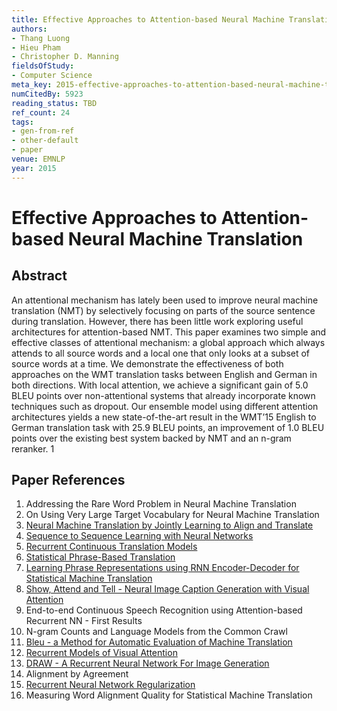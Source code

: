 ```yaml
---
title: Effective Approaches to Attention-based Neural Machine Translation
authors:
- Thang Luong
- Hieu Pham
- Christopher D. Manning
fieldsOfStudy:
- Computer Science
meta_key: 2015-effective-approaches-to-attention-based-neural-machine-translation
numCitedBy: 5923
reading_status: TBD
ref_count: 24
tags:
- gen-from-ref
- other-default
- paper
venue: EMNLP
year: 2015
---
```


# Effective Approaches to Attention-based Neural Machine Translation

## Abstract

An attentional mechanism has lately been used to improve neural machine translation (NMT) by selectively focusing on parts of the source sentence during translation. However, there has been little work exploring useful architectures for attention-based NMT. This paper examines two simple and effective classes of attentional mechanism: a global approach which always attends to all source words and a local one that only looks at a subset of source words at a time. We demonstrate the effectiveness of both approaches on the WMT translation tasks between English and German in both directions. With local attention, we achieve a significant gain of 5.0 BLEU points over non-attentional systems that already incorporate known techniques such as dropout. Our ensemble model using different attention architectures yields a new state-of-the-art result in the WMT’15 English to German translation task with 25.9 BLEU points, an improvement of 1.0 BLEU points over the existing best system backed by NMT and an n-gram reranker. 1

## Paper References

1. Addressing the Rare Word Problem in Neural Machine Translation
2. On Using Very Large Target Vocabulary for Neural Machine Translation
3. [Neural Machine Translation by Jointly Learning to Align and Translate](2015-neural-machine-translation-by-jointly-learning-to-align-and-translate)
4. [Sequence to Sequence Learning with Neural Networks](2014-sequence-to-sequence-learning-with-neural-networks)
5. [Recurrent Continuous Translation Models](2013-recurrent-continuous-translation-models)
6. [Statistical Phrase-Based Translation](2003-statistical-phrase-based-translation)
7. [Learning Phrase Representations using RNN Encoder-Decoder for Statistical Machine Translation](2014-learning-phrase-representations-using-rnn-encoder-decoder-for-statistical-machine-translation)
8. [Show, Attend and Tell - Neural Image Caption Generation with Visual Attention](2015-show-attend-and-tell-neural-image-caption-generation-with-visual-attention)
9. End-to-end Continuous Speech Recognition using Attention-based Recurrent NN - First Results
10. N-gram Counts and Language Models from the Common Crawl
11. [Bleu - a Method for Automatic Evaluation of Machine Translation](2002-bleu-a-method-for-automatic-evaluation-of-machine-translation)
12. [Recurrent Models of Visual Attention](2014-recurrent-models-of-visual-attention)
13. [DRAW - A Recurrent Neural Network For Image Generation](2015-draw-a-recurrent-neural-network-for-image-generation)
14. Alignment by Agreement
15. [Recurrent Neural Network Regularization](2014-recurrent-neural-network-regularization)
16. Measuring Word Alignment Quality for Statistical Machine Translation
